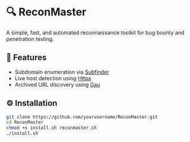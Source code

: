 # 🔍 ReconMaster

A simple, fast, and automated reconnaissance toolkit for bug bounty and penetration testing.

## 🧰 Features

- Subdomain enumeration via [Subfinder](https://github.com/projectdiscovery/subfinder)
- Live host detection using [Httpx](https://github.com/projectdiscovery/httpx)
- Archived URL discovery using [Gau](https://github.com/lc/gau)

## ⚙️ Installation

```bash
git clone https://github.com/yourusername/ReconMaster.git
cd ReconMaster
chmod +x install.sh reconmaster.sh
./install.sh
